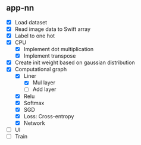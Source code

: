 ## app-nn

- [x] Load dataset
- [x] Read image data to Swift array
- [x] Label to one hot
- [x] CPU
  - [x] Implement dot multiplication
  - [x] Implement transpose
- [x] Create init weight based on gaussian distribution
- [x] Computational graph
  - [x] Liner
    - [x] Mul layer
    - [ ] Add layer
  - [x] Relu
  - [x] Softmax
  - [x] SGD
  - [x] Loss: Cross-entropy
  - [x] Network
- [ ] UI
- [ ] Train
